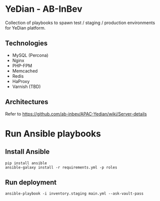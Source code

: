 # YeDian - AB-InBev

Collection of playbooks to spawn test / staging / production environments for YeDian platform.

## Technologies

- MySQL (Percona)
- Nginx
- PHP-FPM
- Memcached
- Redis
- HaProxy
- Varnish (TBD)

## Architectures

Refer to https://github.com/ab-inbev/APAC-Yedian/wiki/Server-details

# Run Ansible playbooks

## Install Ansible

```
pip install ansible
ansible-galaxy install -r requirements.yml -p roles
```

## Run deployment

```
ansible-playbook -i inventory.staging main.yml --ask-vault-pass
```
